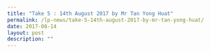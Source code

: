 ```yaml
---
title: "Take 5 : 14th August 2017 by Mr Tan Yong Huat"
permalink: /lp-news/take-5-14th-august-2017-by-mr-tan-yong-huat/
date: 2017-08-14
layout: post
description: ""
---
```

